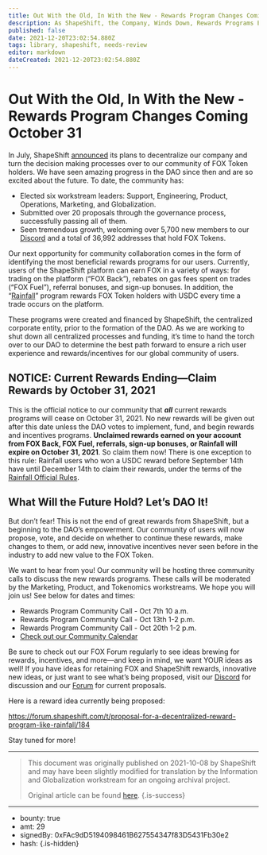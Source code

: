 ```yaml
---
title: Out With the Old, In With the New - Rewards Program Changes Coming October 31
description: As ShapeShift, the Company, Winds Down, Rewards Programs End Until New Ones Form
published: false
date: 2021-12-20T23:02:54.880Z
tags: library, shapeshift, needs-review
editor: markdown
dateCreated: 2021-12-20T23:02:54.880Z
---
```


# Out With the Old, In With the New - Rewards Program Changes Coming October 31

In July, ShapeShift [announced](https://shapeshift.com/shapeshift-decentralize-airdrop) its plans to decentralize our company and turn the decision making processes over to our community of FOX Token holders. We have seen amazing progress in the DAO since then and are so excited about the future. To date, the community has:<br/>

* Elected six workstream leaders: Support, Engineering, Product, Operations, Marketing, and Globalization.
* Submitted over 20 proposals through the governance process, successfully passing all of them.
* Seen tremendous growth, welcoming over 5,700 new members to our [Discord](https://discord.com/invite/shapeshift) and a total of 36,992 addresses that hold FOX Tokens. <br/>

Our next opportunity for community collaboration comes in the form of identifying the most beneficial rewards programs for our users. Currently, users of the ShapeShift platform can earn FOX in a variety of ways: for trading on the platform (“FOX Back”), rebates on gas fees spent on trades (“FOX Fuel”), referral bonuses, and sign-up bonuses. In addition, the “[Rainfall](https://shapeshift.com/rainfall)” program rewards FOX Token holders with USDC every time a trade occurs on the platform.<br/>

These programs were created and financed by ShapeShift, the centralized corporate entity, prior to the formation of the DAO. As we are working to shut down all centralized processes and funding, it’s time to hand the torch over to our DAO to determine the best path forward to ensure a rich user experience and rewards/incentives for our global community of users. <br/>

## **NOTICE: Current Rewards Ending—Claim Rewards by October 31, 2021**

This is the official notice to our community that ***all*** current rewards programs will cease on October 31, 2021. No new rewards will be given out after this date unless the DAO votes to implement, fund, and begin rewards and incentives programs. **Unclaimed rewards earned on your account from FOX Back, FOX Fuel, referrals, sign-up bonuses, or Rainfall will expire on October 31, 2021**. So claim them now! There is one exception to this rule: Rainfall users who won a USDC reward before September 14th have until December 14th to claim their rewards, under the terms of the [Rainfall Official Rules](https://shapeshift.com/rainfall-rules). <br/>

## **What Will the Future Hold? Let’s DAO It!**

But don’t fear! This is not the end of great rewards from ShapeShift, but a beginning to the DAO’s empowerment. Our community of users will now propose, vote, and decide on whether to continue these rewards, make changes to them, or add new, innovative incentives never seen before in the industry to add new value to the FOX Token. <br/>

We want to hear from you! Our community will be hosting three community calls to discuss the new rewards programs. These calls will be moderated by the Marketing, Product, and Tokenomics workstreams. We hope you will join us! See below for dates and times: <br/>

* Rewards Program Community Call - Oct 7th 10 a.m.
* Rewards Program Community Call - Oct 13th 1-2 p.m.
* Rewards Program Community Call - Oct 20th 1-2 p.m.
* [Check out our Community Calendar](https://calendar.google.com/calendar/u/0/embed?src=9ul7vb4u1spv90etqjvu7rgkuc@group.calendar.google.com) <br/>

Be sure to check out our FOX Forum regularly to see ideas brewing for rewards, incentives, and more—and keep in mind, we want YOUR ideas as well! If you have ideas for retaining FOX and ShapeShift rewards, innovative new ideas, or just want to see what’s being proposed, visit our [Discord](https://discord.com/invite/shapeshift) for discussion and our [Forum](https://forum.shapeshift.com/) for current proposals. <br/>

Here is a reward idea currently being proposed:

<https://forum.shapeshift.com/t/proposal-for-a-decentralized-reward-program-like-rainfall/184><br/>

Stay tuned for more!<br/>

---

> This document was originally published on 2021-10-08 by ShapeShift and may have been slightly modified for translation by the Information and Globalization workstream for an ongoing archival project.
>
> Original article can be found [here](https://shapeshift.com/library/out-with-the-old-in-with-the-new-rewards-program-changes-coming-october-31).
{.is-success}

---

- bounty: true
- amt: 29
- signedBy: 0xFAc9dD5194098461B627554347f83D5431Fb30e2
- hash: 
{.is-hidden}